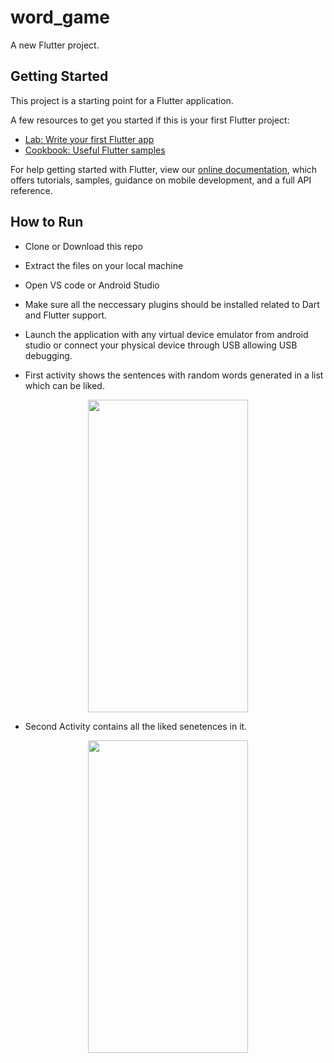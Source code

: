 # word_game

A new Flutter project.

## Getting Started

This project is a starting point for a Flutter application.

A few resources to get you started if this is your first Flutter project:

- [Lab: Write your first Flutter app](https://flutter.dev/docs/get-started/codelab)
- [Cookbook: Useful Flutter samples](https://flutter.dev/docs/cookbook)

For help getting started with Flutter, view our
[online documentation](https://flutter.dev/docs), which offers tutorials,
samples, guidance on mobile development, and a full API reference.

## How to Run
- Clone or Download this repo
- Extract the files on your local machine
- Open VS code or Android Studio
- Make sure all the neccessary plugins should be installed related to Dart and Flutter support.
- Launch the application with any virtual device emulator from android studio or connect your physical device through USB allowing USB debugging.


- First activity shows the sentences with random words generated in a list which can be liked.
<p align="center">
<img src="https://user-images.githubusercontent.com/25079911/61583046-4aab8980-ab50-11e9-947d-a4b46ba9ba5b.jpg" width="256" height="500">
</p>

- Second Activity contains all the liked senetences in it.
<p align="center">
<img src="https://user-images.githubusercontent.com/25079911/61583201-61eb7680-ab52-11e9-9edd-6b9f0887b9ef.jpg" width="256" height="500">
</p>
